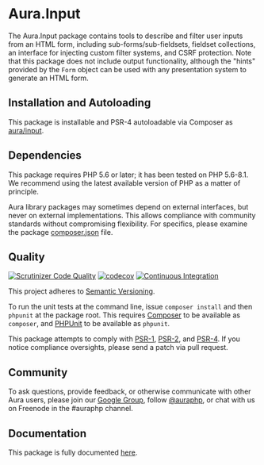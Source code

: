 # Aura.Input

The Aura.Input package contains tools to describe and filter user inputs from an HTML
form, including sub-forms/sub-fieldsets, fieldset collections, an interface
for injecting custom filter systems, and CSRF protection. Note that this
package does not include output functionality, although the "hints" provided
by the `Form` object can be used with any presentation system to generate an
HTML form.

## Installation and Autoloading

This package is installable and PSR-4 autoloadable via Composer as
[aura/input][].

## Dependencies

This package requires PHP 5.6 or later; it has been tested on PHP 5.6-8.1. We recommend using the latest available version of PHP as a matter of
principle.

Aura library packages may sometimes depend on external interfaces, but never on
external implementations. This allows compliance with community standards
without compromising flexibility. For specifics, please examine the package
[composer.json][] file.

## Quality

[![Scrutinizer Code Quality](https://scrutinizer-ci.com/g/auraphp/Aura.Input/badges/quality-score.png?b=3.x)](https://scrutinizer-ci.com/g/auraphp/Aura.Input/)
[![codecov](https://codecov.io/gh/auraphp/Aura.Input/branch/3.x/graph/badge.svg)](https://codecov.io/gh/auraphp/Aura.Input)
[![Continuous Integration](https://github.com/auraphp/Aura.Input/actions/workflows/continuous-integration.yml/badge.svg?branch=3.x)](https://github.com/auraphp/Aura.Input/actions/workflows/continuous-integration.yml)

This project adheres to [Semantic Versioning](http://semver.org/).

To run the unit tests at the command line, issue `composer install` and then
`phpunit` at the package root. This requires [Composer][] to be available as
`composer`, and [PHPUnit][] to be available as `phpunit`.

This package attempts to comply with [PSR-1][], [PSR-2][], and [PSR-4][]. If
you notice compliance oversights, please send a patch via pull request.

## Community

To ask questions, provide feedback, or otherwise communicate with other Aura
users, please join our [Google Group][], follow [@auraphp][], or chat with us
on Freenode in the #auraphp channel.

## Documentation

This package is fully documented [here](./docs/index.md).

[PSR-1]: https://github.com/php-fig/fig-standards/blob/master/accepted/PSR-1-basic-coding-standard.md
[PSR-2]: https://github.com/php-fig/fig-standards/blob/master/accepted/PSR-2-coding-style-guide.md
[PSR-4]: https://github.com/php-fig/fig-standards/blob/master/accepted/PSR-4-autoloader.md
[Composer]: http://getcomposer.org/
[PHPUnit]: http://phpunit.de/
[Google Group]: http://groups.google.com/group/auraphp
[@auraphp]: http://twitter.com/auraphp
[download a release]: https://github.com/auraphp/Aura.Input/releases
[aura/input]: https://packagist.org/packages/aura/input
[composer.json]: ./composer.json
